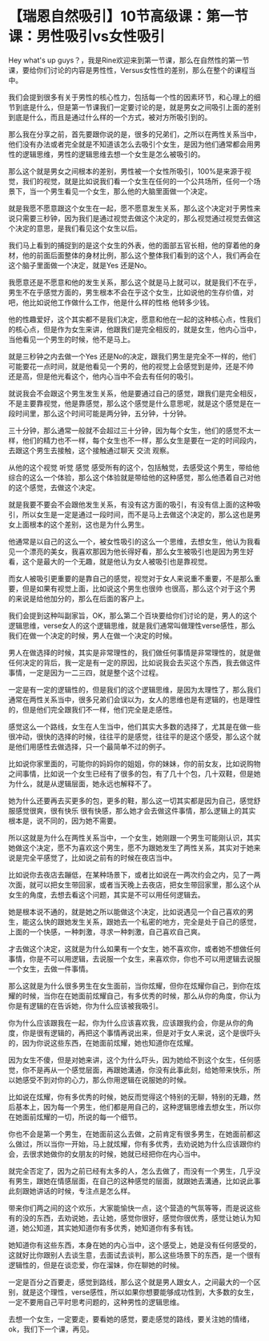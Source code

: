 # 【瑞恩自然吸引】10节高级课：第一节课：男性吸引vs女性吸引

Hey what's up guys？，我是Rine欢迎来到第一节课，那么在自然性的第一节课，要给你们讨论的内容是男性性，Versus女性性的差别，那么在整个的课程当中。

我们会提到很多有关于男性的核心性力，包括每一个性的因素环节，和心理上的细节到底是什么，但是第一节课我们一定要讨论的是，就是男女之间吸引上面的差别到底是什么，而且是通过什么样的一个方式，被对方所吸引到的。

那么我在分享之前，首先要跟你说的是，很多的兄弟们，之所以在两性关系当中，他们没有办法或者完全就是不知道该怎么去吸引个女生，是因为他们通常都会用男性的逻辑思维，男性的逻辑思维去想一个女生是怎么被吸引的。

那么这个就是男女之间根本的差别，男性被一个女性所吸引，100%是来源于视觉，我们的视觉，就是比如说我们看一个女生在任何的一个公共场所，任何一个场景下，当一个男生看见一个女生，那么他的大脑里面做一个决定。

就是我愿不愿意跟这个女生在一起，愿不愿意发生关系，那么这个决定对于男性来说只需要三秒钟，因为我们是通过视觉去做这个决定的，那么视觉通过视觉去做这个决定的意思，是我们看见这个女生以后。

我们马上看到的捕捉到的是这个女生的外表，他的面部五官长相，他的穿着他的身材，他的前面后面整体的身材比例，那么这个整体我们看到的这个人，我们再会在这个脑子里面做一个决定，就是Yes 还是No。

我愿意还是不愿意和他的发生关系，那么这个就是马上就可以，就是我们不在乎，男生不在乎感觉方面的，男生根本不会在乎这个女生，比如说他的生存价值，对吧，他比如说他工作做什么工作，他是什么样的性格 他转多少钱。

他的性趣爱好，这个其实都不是我们决定，愿意和他在一起的这种核心点，性我们的核心点，但是作为女生来讲，他跟我们是完全相反的，就是女生，他内心当中，当他看见一个男生的时候，他不是马上。

就是三秒钟之内去做一个Yes 还是No的决定，跟我们男生是完全不一样的，他们可能要花一点时间，就是他看见一个男的，他的视觉上会感觉到是帅，还是不帅 还是高，但是他光看这个，他内心当中不会去有任何的吸引。

就说我会不会跟这个男生发生关系，他是要通过自己的感觉，跟我们是完全相反，不是主要靠视觉，他是靠感觉，那么这个感觉是什么意思呢，就是这个感觉是在一段时间里，那么这个时间可能是两分钟，五分钟，十分钟。

三十分钟，那么通常一般就不会超过三十分钟，因为每个女生，他们的感觉不太一样，他们的精力也不一样，每个女生也不一样，那么女生是要在一定的时间段内，去跟这个男生去接触，这个接触通过聊天 交流 观察。

从他的这个视觉 听觉 感觉 感受所有的这个，包括触觉，去感受这个男生，带给他综合的这么一个体验，那么这个体验就是带给他的这种感觉，那么他憑着自己对他的这个感觉，去做这个决定。

就是我要不要会不会跟他发生关系，有没有这方面的吸引，有没有信上面的这种吸引，所以女生是一定是通过一段时间，而不是马上去做这个决定的，那么这也是男女上面根本的这个差别，这也是为什么男生。

他通常是以自己的这么一个，被女性吸引的这么一个思维，去想女生，他认为我看见一个漂亮的美女，我喜欢那因为他长得好看，那么女生被吸引也是因为男生好看，这个是最大的一个无趣，就是他认为女人被吸引也是靠视觉。

而女人被吸引更重要的是靠自己的感觉，视觉对于女人来说重不重要，不是那么重要，但是如果有视觉上面，比如说这个男生也很帅 也很高，那么这个对于这个男的来说是给他加分的，那么在后面的客户上。

我们会提到这种叫副家旨，OK，那么第二个百块要给你们讨论的是，男人的这个逻辑思维，verse女人的这个逻辑思维，就是我们通常叫做理性verse感性，那么我们在做一个决定的时候，男人在做一个决定的时候。

男人在做选择的时候，其实是非常理性的，我们做任何事情是非常理性的，就是做任何决定的背后，我一定是有一定的原因，比如说我会去买这个东西，我去做这件事情，一定是因为一二三四，就是整个这个过程。

一定是有一定的逻辑性的，但是我们的这个逻辑思维，是因为太理性了，那么我们通常在两性关系当中，很多兄弟们会误以为，女人的思维也是有逻辑的，也是理性的，但是他们完全跟我们不一样，他们完全是走感性。

感觉这么一个路线，女生在人生当中，他们其实大多数的选择了，尤其是在做一些很冲动，很快的选择的时候，往往平的是感觉，往往平的是这个感受，那么这个就是他们用感性去做选择，只一个最简单不过的例子。

比如说你家里面的，可能你的妈妈你的姐姐，你的妹妹，你的前女友，比如说购物之间事情，比如说一个女生已经有了很多的包，有了几十个包，几十双鞋，但是她为什么，就是从逻辑层面，她永远也解释不了。

她为什么还要再去买更多的包，更多的鞋，那么这一切其实都是因为自己，感觉舒服感觉很爽，很有快乐 很有快感，那么她才会去做这件事情，那么逻辑上的其实根本是，说不同的，因为她不需要。

所以这就是为什么在两性关系当中，一个女生，她刚跟一个男生可能刚认识，其实她做这个决定，愿不为喜欢这个男生，愿不为跟她发生了两性关系，其实对于她来说是完全平感觉了，比如说之前有的时候在夜店当中。

比如说你去夜店去蹦低，在某种场景下，或者比如说在一两次约会之内，见了一两次面，就可以把女生带回家，或者当天晚上去夜店，把女生带回家里，那么这个从女生的角度，去想去看这个问题，其实是不可以用任何逻辑去。

她是根本说不通的，就是她之所以能做这个决定，比如说遇见一个自己喜欢的男生，能这么快的跟她发生关系，跟她去一个私密的地方，完全是处于自己的感觉，上面的一个快感，一种刺激，寻求一种刺激，自己喜欢自己爽。

才去做这个决定，这就是为什么如果有一个女生，她不喜欢你，或者她不想做任何事情，你是不可以用逻辑，去说服一个女生，来喜欢你，你也不可以用逻辑去说服一个女生，去做一件事情。

那么这就是为什么很多男生在女生面前，当你炫耀，但你在炫耀你自己，到你在炫耀的时候，当你在在她面前炫耀自己，有多优秀的时候，那么从你的角度，你认为你是有逻辑的在告诉她，你为什么应该被我吸引。

你为什么应该跟我在一起，你为什么应该喜欢我，应该跟我约会，你是从你的角度，你是很有逻辑的，再把这个事情再说出来，但是对于女人来说，这个是很吓头的，因为你说这些东西，在她面前炫耀，她也知道你在炫耀。

因为女生不傻，但是对她来讲，这个为什么吓头，因为她给不到这个女生，任何感觉，你不是再从一个感觉层面，再跟她溝通，你没有此事此刻，给她带来快乐，所以她感受不到对你的心力，那么你用逻辑在说服她的时候。

比如说在炫耀，你有多优秀的时候，她反而觉得这个特别的无聊，特别的无趣，然后基本上，因为每一个男生，他们都是用自己的，这种逻辑思维去想女生，所以你在她面前炫耀的一切，所说的每一个细节。

你也不会是第一个男生，在她面前这么去做，之前肯定有很多男生，在她面前都这么做过，所以当你一开始，马上就炫耀，你有多优秀，去劝说她为什么应该跟你约会，去很求她做你的女朋友的时候，她就已经把你在内心当中。

就完全否定了，因为之前已经有太多的人，怎么去做了，而没有一个男生，几乎没有男生，跟她在情感层面，在自己的这种感觉的层面，就跟她去溝通，比如说此事此刻跟她讲话的时候，专注点是怎么样。

带来你们两之间的这个欢乐，大家能愉快一点，这个营造的气氛等等，而是说这些有的没的东西，去劝说她，去让她，感觉你很好，感觉你很优秀，感觉让她认为知道，她公知道，其实她知道你有多优秀，她知道你有多有钱。

她知道你有这些东西，本身在她的内心当中，这个感受上，她是没有任何感受的，这就好比你跟别人去谈生意，去面试去谈判，那么这些场景下的东西，是一个很有逻辑性的，但是在谈恋爱，你在溜妹，你在聊她的时候。

一定是百分之百要走，感觉到路线，那么这个就是男人跟女人，之间最大的一个区别，就是这个理性，verse感性，所以如果你想要能够成功性到，大多数的女生，一定不要用自己平时思考问题的，这种男性的逻辑思维。

去想一个女生，一定要走，要看她的感觉，要走感觉的路线，要关注她的情绪，ok，我们下一个课，再见。